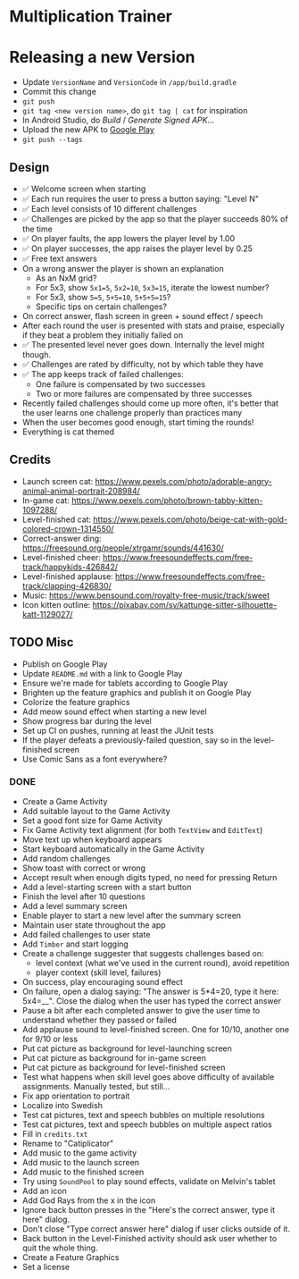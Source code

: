 # Multiplication Trainer

# Releasing a new Version
* Update `VersionName` and `VersionCode` in `/app/build.gradle`
* Commit this change
* `git push`
* `git tag <new version name>`, do `git tag | cat` for inspiration
* In Android Studio, do *Build* / *Generate Signed APK...*
* Upload the new APK to [Google Play](https://play.google.com/apps/publish)
* `git push --tags`

## Design
* :white_check_mark: Welcome screen when starting
* :white_check_mark: Each run requires the user to press a button saying: "Level N"
* :white_check_mark: Each level consists of 10 different challenges
* :white_check_mark: Challenges are picked by the app so that the player succeeds 80% of the time
* :white_check_mark: On player faults, the app lowers the player level by 1.00
* :white_check_mark: On player successes, the app raises the player level by 0.25
* :white_check_mark: Free text answers
* On a wrong answer the player is shown an explanation
  * As an NxM grid?
  * For 5x3, show `5x1=5`, `5x2=10`, `5x3=15`, iterate the lowest number?
  * For 5x3, show `5=5`, `5+5=10`, `5+5+5=15`?
  * Specific tips on certain challenges?
* On correct answer, flash screen in green + sound effect / speech
* After each round the user is presented with stats and praise,
  especially if they beat a problem they initially failed on
* :white_check_mark: The presented level never goes down. Internally the level might though.
* :white_check_mark: Challenges are rated by difficulty, not by which table they have
* :white_check_mark: The app keeps track of failed challenges:
  * One failure is compensated by two successes
  * Two or more failures are compensated by three successes
* Recently failed challenges should come up more often, it's better that the user
  learns one challenge properly than practices many
* When the user becomes good enough, start timing the rounds!
* Everything is cat themed

## Credits
* Launch screen cat: <https://www.pexels.com/photo/adorable-angry-animal-animal-portrait-208984/>
* In-game cat: <https://www.pexels.com/photo/brown-tabby-kitten-1097288/>
* Level-finished cat: <https://www.pexels.com/photo/beige-cat-with-gold-colored-crown-1314550/>
* Correct-answer ding: <https://freesound.org/people/xtrgamr/sounds/441630/>
* Level-finished cheer: <https://www.freesoundeffects.com/free-track/happykids-426842/>
* Level-finished applause: <https://www.freesoundeffects.com/free-track/clapping-426830/>
* Music: <https://www.bensound.com/royalty-free-music/track/sweet>
* Icon kitten outline: <https://pixabay.com/sv/kattunge-sitter-silhouette-katt-1129027/>

## TODO Misc
* Publish on Google Play
* Update `README.md` with a link to Google Play
* Ensure we're made for tablets according to Google Play
* Brighten up the feature graphics and publish it on Google Play
* Colorize the feature graphics
* Add meow sound effect when starting a new level
* Show progress bar during the level
* Set up CI on pushes, running at least the JUnit tests
* If the player defeats a previously-failed question, say so in the
  level-finished screen
* Use Comic Sans as a font everywhere?

### DONE
* Create a Game Activity
* Add suitable layout to the Game Activity
* Set a good font size for Game Activity
* Fix Game Activity text alignment (for both `TextView` and `EditText`)
* Move text up when keyboard appears
* Start keyboard automatically in the Game Activity
* Add random challenges
* Show toast with correct or wrong
* Accept result when enough digits typed, no need for pressing Return
* Add a level-starting screen with a start button
* Finish the level after 10 questions
* Add a level summary screen
* Enable player to start a new level after the summary screen
* Maintain user state throughout the app
* Add failed challenges to user state
* Add `Timber` and start logging
* Create a challenge suggester that suggests challenges based on:
  * level context (what we've used in the current round), avoid repetition
  * player context (skill level, failures)
* On success, play encouraging sound effect
* On failure, open a dialog saying:
  "The answer is 5*4=20, type it here: 5x4=__". Close the dialog when the
  user has typed the correct answer
* Pause a bit after each completed answer to give the user time to
  understand whether they passed or failed
* Add applause sound to level-finished screen. One for 10/10, another
  one for 9/10 or less
* Put cat picture as background for level-launching screen
* Put cat picture as background for in-game screen
* Put cat picture as background for level-finished screen
* Test what happens when skill level goes above difficulty of available
  assignments. Manually tested, but still...
* Fix app orientation to portrait
* Localize into Swedish
* Test cat pictures, text and speech bubbles on multiple resolutions
* Test cat pictures, text and speech bubbles on multiple aspect ratios
* Fill in `credits.txt`
* Rename to "Catiplicator"
* Add music to the game activity
* Add music to the launch screen
* Add music to the finished screen
* Try using `SoundPool` to play sound effects, validate on Melvin's tablet
* Add an icon
* Add God Rays from the x in the icon
* Ignore back button presses in the "Here's the correct answer, type it
  here" dialog.
* Don't close "Type correct answer here" dialog if user clicks outside
  of it.
* Back button in the Level-Finished activity should ask user whether to
  quit the whole thing.
* Create a Feature Graphics
* Set a license
